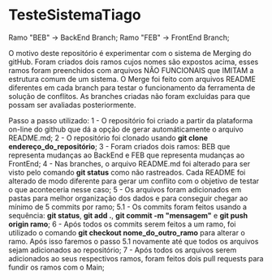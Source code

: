 # TesteSistemaTiago

Ramo "BEB" -> BackEnd Branch;
Ramo "FEB" -> FrontEnd Branch;

O motivo deste repositório é experimentar com o sistema de Merging do gitHub. Foram criados dois ramos cujos nomes são expostos acima, esses ramos foram preenchidos com arquivos NÂO FUNCIONAIS que IMITAM a estrutura comum de um sistema. O Merge foi feito com arquivos README diferentes em cada branch para testar o funcionamento da ferramenta de solução de conflitos. As branches criadas não foram excluidas para que possam ser avaliadas posteriormente.

Passo a passo utilizado:
1 - O repositório foi criado a partir da plataforma on-line do github que dá a opção de gerar automáticamente o arquivo README.md;
2 - O repositório foi clonado usando **git clone endereço_do_repositório**;
3 - Foram criados dois ramos: BEB que representa mudanças ao BackEnd e FEB que representa mudanças ao FrontEnd;
4 - Nas branches, o arquivo README.md foi alterado para ser visto pelo comando **git status** como não rastreados. Cada README foi alterado de modo diferente para gerar um conflito com o objetivo de testar o que aconteceria nesse caso;
5 - Os arquivos foram adicionados em pastas para melhor organização dos dados e para conseguir chegar ao mínimo de 5 commits por ramo; 
5.1 - Os commits foram feitos usando a sequência: **git status**, **git add .**, **git commit -m "mensagem"** e **git push origin ramo**;
6 - Após todos os commits serem feitos a um ramo, foi utilizado o comando **git checkout nome_do_outro_ramo** para alterar o ramo. Após isso faremos o passo 5.1 novamente até que todos os arquivos sejam adicionados ao repositório;
7 - Após todos os arquivos serem adicionados ao seus respectivos ramos, foram feitos dois pull requests para fundir os ramos com o Main;

